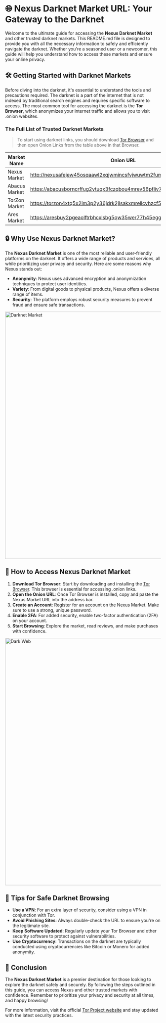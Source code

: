 

# 🌐 Nexus Darknet Market URL: Your Gateway to the Darknet

Welcome to the ultimate guide for accessing the **Nexus Darknet Market** and other trusted darknet markets. This README.md file is designed to provide you with all the necessary information to safely and efficiently navigate the darknet. Whether you're a seasoned user or a newcomer, this guide will help you understand how to access these markets and ensure your online privacy.

## 🛠️ Getting Started with Darknet Markets

Before diving into the darknet, it's essential to understand the tools and precautions required. The darknet is a part of the internet that is not indexed by traditional search engines and requires specific software to access. The most common tool for accessing the darknet is the **Tor Browser**, which anonymizes your internet traffic and allows you to visit .onion websites.

### The Full List of Trusted Darknet Markets

> To start using darknet links, you should download [Tor Browser](https://www.torproject.org/) and then open Onion Links from the table above in that Browser.

| Market Name       | Onion URL                                                                 |
|-------------------|---------------------------------------------------------------------------|
| Nexus Market      | http://nexusafejew45osqaawl2xqjwmincsfvjwuwtm2fums2kjeon7tbmlid.onion    |
| Abacus Market     | https://abacusborncrffug2ytuqx3fczqbou4mrev56pfliv7ipjfi4uib7cad.onion    |
| TorZon Market     | https://torzon4xtq5x2im3p2y36jdrk2jlsakxmrellcvhzcf5iswzgt7onsad.onion   |
| Ares Market       | https://aresbuy2pgeaolftrbhcxlsbg5qw35wer77h45egg4omainek2gtpxid.onion   |

## 🔒 Why Use Nexus Darknet Market?

The **Nexus Darknet Market** is one of the most reliable and user-friendly platforms on the darknet. It offers a wide range of products and services, all while prioritizing user privacy and security. Here are some reasons why Nexus stands out:

- **Anonymity**: Nexus uses advanced encryption and anonymization techniques to protect user identities.
- **Variety**: From digital goods to physical products, Nexus offers a diverse range of items.
- **Security**: The platform employs robust security measures to prevent fraud and ensure safe transactions.

<img src='https://i.kym-cdn.com/entries/icons/original/000/023/474/Darknet.jpg' alt='Darknet Market' width='800'/>

## 🚀 How to Access Nexus Darknet Market

1. **Download Tor Browser**: Start by downloading and installing the [Tor Browser](https://www.torproject.org/). This browser is essential for accessing .onion links.
2. **Open the Onion URL**: Once Tor Browser is installed, copy and paste the Nexus Market URL into the address bar.
3. **Create an Account**: Register for an account on the Nexus Market. Make sure to use a strong, unique password.
4. **Enable 2FA**: For added security, enable two-factor authentication (2FA) on your account.
5. **Start Browsing**: Explore the market, read reviews, and make purchases with confidence.

<img src='https://i1.wp.com/hackersonlineclub.com/wp-content/uploads/2020/02/Dark-Web.png?w=773&ssl=1' alt='Dark Web' width='800'/>

## 📜 Tips for Safe Darknet Browsing

- **Use a VPN**: For an extra layer of security, consider using a VPN in conjunction with Tor.
- **Avoid Phishing Sites**: Always double-check the URL to ensure you're on the legitimate site.
- **Keep Software Updated**: Regularly update your Tor Browser and other security software to protect against vulnerabilities.
- **Use Cryptocurrency**: Transactions on the darknet are typically conducted using cryptocurrencies like Bitcoin or Monero for added anonymity.

## 🌟 Conclusion

The **Nexus Darknet Market** is a premier destination for those looking to explore the darknet safely and securely. By following the steps outlined in this guide, you can access Nexus and other trusted markets with confidence. Remember to prioritize your privacy and security at all times, and happy browsing!

For more information, visit the official [Tor Project website](https://www.torproject.org/) and stay updated with the latest security practices.

